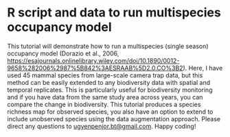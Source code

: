 # R script and data to run multispecies occupancy model

This tutorial will demonstrate how to run a multispecies (single season) occupancy model (Dorazio et al., 2006, https://esajournals.onlinelibrary.wiley.com/doi/10.1890/0012-9658%282006%2987%5B842%3AESRAAB%5D2.0.CO%3B2). 
Here, I have used 45 mammal species from large-scale camera trap data, but this method can be easily extended to any biodiversity data with spatial and temporal replicates.
This is particularly useful for biodiversity monitoring and if you have data from the same study area across years, you can compare the change in biodiversity.
This tutorial produces a species richness map for observed species, you also have an option to extend to include unobserved species using the data augmentation approach.
Please direct any questions to ugyenpenjor.bt@gmail.com.
Happy coding!
